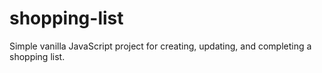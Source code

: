 # shopping-list
Simple vanilla JavaScript project for creating, updating, and completing a shopping list. 
